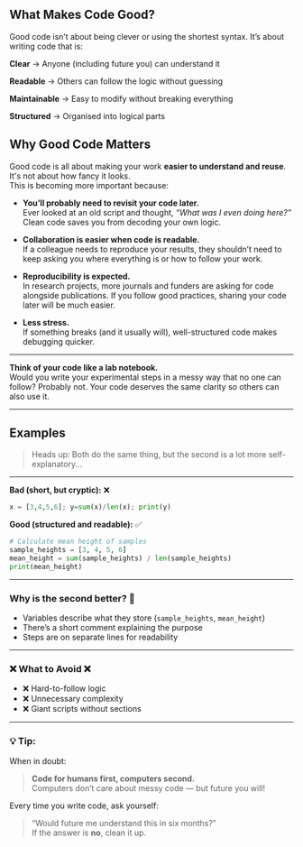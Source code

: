 ## What Makes Code Good?
Good code isn’t about being clever or using the shortest syntax. It’s about writing code that is:

**Clear** → Anyone (including future you) can understand it

**Readable** → Others can follow the logic without guessing

**Maintainable** → Easy to modify without breaking everything

**Structured** → Organised into logical parts

## Why Good Code Matters

Good code is all about making your work **easier to understand and reuse**. It's not about how fancy it looks.  
This is becoming more important because:

- **You’ll probably need to revisit your code later.**  
  Ever looked at an old script and thought, *“What was I even doing here?”*  
  Clean code saves you from decoding your own logic.

- **Collaboration is easier when code is readable.**  
  If a colleague needs to reproduce your results, they shouldn’t need to keep asking you where everything is or how to follow your work.

- **Reproducibility is expected.**  
 In research projects, more journals and funders are asking for code alongside publications. If you follow good practices, sharing your code later will be much easier.

- **Less stress.**  
If something breaks (and it usually will), well-structured code makes debugging quicker.

---

**Think of your code like a lab notebook.**  
Would you write your experimental steps in a messy way that no one can follow? Probably not. Your code deserves the same clarity so others can also use it.

---
## Examples

> Heads up: Both do the same thing, but the second is a lot more self-explanatory...

---

**Bad (short, but cryptic):** ❌
```python
x = [3,4,5,6]; y=sum(x)/len(x); print(y)
```

**Good (structured and readable):** ✅
```python
# Calculate mean height of samples
sample_heights = [3, 4, 5, 6]
mean_height = sum(sample_heights) / len(sample_heights)
print(mean_height)
```

---

### Why is the second better? 💭 
- Variables describe what they store (`sample_heights`, `mean_height`)
- There’s a short comment explaining the purpose
- Steps are on separate lines for readability

---

### ❌ What to Avoid ❌
- ❌ Hard-to-follow logic  
- ❌ Unnecessary complexity  
- ❌ Giant scripts without sections  

---

### 💡 Tip:
When in doubt:  
> **Code for humans first, computers second.**  
Computers don’t care about messy code — but future you will!

Every time you write code, ask yourself:  
> “Would future me understand this in six months?”  
If the answer is **no**, clean it up.
